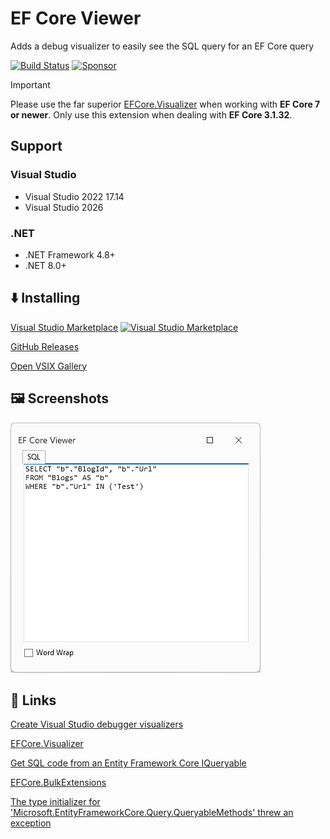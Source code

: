 ﻿# EF Core Viewer
Adds a debug visualizer to easily see the SQL query for an EF Core query

[![Build Status](https://github.com/sboulema/EFCoreViewer/actions/workflows/workflow.yml/badge.svg)](https://github.com/sboulema/EFCoreViewer/actions/workflows/workflow.yml)
[![Sponsor](https://img.shields.io/badge/-Sponsor-fafbfc?logo=GitHub%20Sponsors)](https://github.com/sponsors/sboulema)

> [!IMPORTANT]  
> Please use the far superior [EFCore.Visualizer](https://marketplace.visualstudio.com/items?itemName=GiorgiDalakishvili.EFCoreVisualizer) when working with **EF Core 7 or newer**. Only use this extension when dealing with **EF Core 3.1.32**.

## Support

### Visual Studio
- Visual Studio 2022 17.14
- Visual Studio 2026

### .NET
- .NET Framework 4.8+
- .NET 8.0+

## ⬇️ Installing
[Visual Studio Marketplace](https://marketplace.visualstudio.com/items?itemName=SamirBoulema.EFCoreViewer) [![Visual Studio Marketplace](https://img.shields.io/vscode-marketplace/v/SamirBoulema.EFCoreViewer.svg?style=flat)](https://marketplace.visualstudio.com/items?itemName=SamirBoulema.EFCoreViewer)

[GitHub Releases](https://github.com/sboulema/EFCoreViewer/releases)

[Open VSIX Gallery](https://www.vsixgallery.com/extension/EFCoreViewer.b40a35c6-e71a-491e-b686-acabe4727c56)

## 🖼️ Screenshots
[![Screenshot](https://raw.githubusercontent.com/sboulema/EFCoreViewer/main/art/Screenshot.png)](https://raw.githubusercontent.com/sboulema/MjmlVisualizer/main/art/Screenshot.png)

## 🔗 Links
[Create Visual Studio debugger visualizers](https://learn.microsoft.com/en-us/visualstudio/extensibility/visualstudio.extensibility/debugger-visualizer/debugger-visualizers?view=visualstudio)

[EFCore.Visualizer](https://github.com/Giorgi/EFCore.Visualizer)

[Get SQL code from an Entity Framework Core IQueryable<T>](https://stackoverflow.com/questions/37527783/get-sql-code-from-an-entity-framework-core-iqueryablet)

[EFCore.BulkExtensions](https://github.com/borisdj/EFCore.BulkExtensions)

[The type initializer for 'Microsoft.EntityFrameworkCore.Query.QueryableMethods' threw an exception](https://stackoverflow.com/questions/69709882/the-type-initializer-for-microsoft-entityframeworkcore-query-queryablemethods)